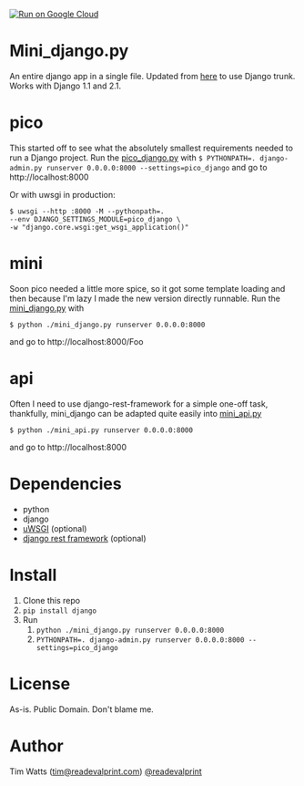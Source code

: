 [![Run on Google Cloud](https://storage.googleapis.com/cloudrun/button.svg)](https://console.cloud.google.com/cloudshell/editor?shellonly=true&cloudshell_image=gcr.io/cloudrun/button&cloudshell_git_repo=https://github.com/readevalprint/mini-django)



Mini_django.py
==============

An entire django app in a single file. Updated from [here](http://olifante.blogs.com/covil/2010/04/minimal-django.html) to use Django trunk.
Works with Django 1.1 and 2.1.

pico
====
This started off to see what the absolutely smallest requirements needed to run a Django project. Run the [pico_django.py](https://github.com/readevalprint/mini-django/blob/master/pico_django.py) with `$ PYTHONPATH=. django-admin.py runserver 0.0.0.0:8000 --settings=pico_django` and go to http://localhost:8000

Or with uwsgi in production:

    $ uwsgi --http :8000 -M --pythonpath=. 
    --env DJANGO_SETTINGS_MODULE=pico_django \
    -w "django.core.wsgi:get_wsgi_application()"

mini
====
Soon pico needed a little more spice, so it got some template loading and then because I'm lazy I made the new version directly runnable. Run the [mini_django.py](https://github.com/readevalprint/mini-django/blob/master/mini_django.py) with 

    $ python ./mini_django.py runserver 0.0.0.0:8000
    
and go to http://localhost:8000/Foo


api
===

Often I need to use django-rest-framework for a simple one-off task, thankfully, mini_django can be adapted quite easily into [mini_api.py](https://github.com/readevalprint/mini-django/blob/master/mini_api.py)

    $ python ./mini_api.py runserver 0.0.0.0:8000
    
and go to http://localhost:8000


Dependencies
===========
* python
* django
* [uWSGI](https://uwsgi-docs.readthedocs.io) (optional)
* [django rest framework](http://django-rest-framework.org) (optional)

Install
======
1. Clone this repo
2. `pip install django`
3. Run
    1. `python ./mini_django.py runserver 0.0.0.0:8000`
    2. `PYTHONPATH=. django-admin.py runserver 0.0.0.0:8000 --settings=pico_django`


License
=======
As-is. Public Domain. Don't blame me.

Author
======
Tim Watts (tim@readevalprint.com) [@readevalprint](https://twitter.com/readevalprint)
